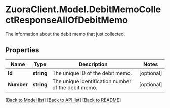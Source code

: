 # ZuoraClient.Model.DebitMemoCollectResponseAllOfDebitMemo
The information about the debit memo that just collected. 

## Properties

Name | Type | Description | Notes
------------ | ------------- | ------------- | -------------
**Id** | **string** | The unique ID of the debit memo.  | [optional] 
**Number** | **string** | The unique identification number of the debit memo.  | [optional] 

[[Back to Model list]](../README.md#documentation-for-models) [[Back to API list]](../README.md#documentation-for-api-endpoints) [[Back to README]](../README.md)

